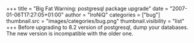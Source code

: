 +++
title = "Big Fat Warning: postgresql package upgrade"
date = "2007-01-06T17:27:05+01:00"
author = "IroNiQ"
categories = ["bug"]
thumbnail.src = "images/categories/bug.png"
thumbnail.visibility = "list"
+++
Before upgrading to 8.2 version of postgresql, dump your databases. The new version is incompatible with the older one.